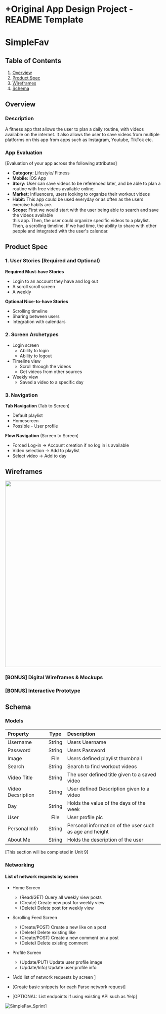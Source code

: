 +Original App Design Project - README Template
===

# SimpleFav

## Table of Contents
1. [Overview](#Overview) 
1. [Product Spec](#Product-Spec)
1. [Wireframes](#Wireframes)
2. [Schema](#Schema)

## Overview
### Description
A fitness app that allows the user to plan a daily routine, with videos available on the internet. It also allows the user to save videos from multiple platforms on this app from apps such as 
    Instagram, Youtube, TikTok etc. 

### App Evaluation
[Evaluation of your app across the following attributes]
- **Category:** Lifestyle/ Fitness 
- **Mobile:** iOS App
- **Story:** User can save videos to be referenced later, and be able to plan a routine with free 
                videos available online. 
- **Market:** Influencers, users looking to organize their workout videos 
- **Habit:** This app could be used everyday or as often as the users exercise habits are. 
- **Scope:** First we would start with the user being able to search and save the videos available  
                this app. Then, the user could organize specific videos to a playlist. Then, a 
                scrolling timeline. If we had time, the ability to share with other people and 
                integrated with the user's calendar. 

## Product Spec

### 1. User Stories (Required and Optional)

**Required Must-have Stories**

* Login to an account they have and log out 
* A scroll scroll screen 
* A weekly 

**Optional Nice-to-have Stories**

* Scrolling timeline 
* Sharing between users 
* Integration with calendars 

### 2. Screen Archetypes

* Login screen 
   * Ability to login 
   * Ability to logout 
* Timeline view 
   * Scroll through the videos 
   * Get videos from other sources 
* Weekly view 
   * Saved a video to a specific day  

### 3. Navigation

**Tab Navigation** (Tab to Screen)

* Default playlist 
* Homescreen 
* Possible - User profile 

**Flow Navigation** (Screen to Screen)

* Forced Log-in -> Account creation if no log in is available
* Video selection -> Add to playlist 
* Select video -> Add to day 

## Wireframes
<img src="https://user-images.githubusercontent.com/98985433/158521938-d6ebe3a5-ef27-43f0-83f6-17e9db309787.jpg" width=600>

### [BONUS] Digital Wireframes & Mockups

### [BONUS] Interactive Prototype

## Schema 
### Models
| Property     | Type           | Description   |
| :---         |     :---:      |          :--- |
| Username     | String         | Users Username|
| Password     | String         | Users Password|
| Image        | File           | Users defined playlist thumbnail|
| Search | String | Search to find workout videos |
| Video Title | String | The user defined title given to a saved video |
| Video Decsription | String | User defined Description given to a video |
| Day | String | Holds the value of the days of the week |
| User | File | User profile pic |
| Personal Info | String | Personal information of the user such as age and height |
| About Me | String | Holds the description of the user |

[This section will be completed in Unit 9]
### Networking
#### List of network requests by screen
   - Home Screen
      - (Read/GET) Query all weekly view posts 
      - (Create) Create new post for weekly view
      - (Delete) Delete post for weekly view
   - Scrolling Feed Screen
      - (Create/POST) Create a new like on a post
      - (Delete) Delete existing like
      - (Create/POST) Create a new comment on a post
      - (Delete) Delete existing comment
   - Profile Screen
      - (Update/PUT) Update user profile image
      - (Update/Info) Update user profile info

- [Add list of network requests by screen ]
- [Create basic snippets for each Parse network request]
- [OPTIONAL: List endpoints if using existing API such as Yelp]


![SimpleFav_Sprint1](https://user-images.githubusercontent.com/30871002/161178944-6661e407-07fa-453e-bcc4-c18bbee3c75c.gif)
